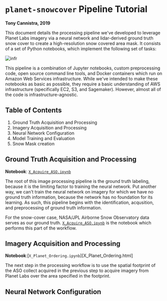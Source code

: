 # `planet-snowcover` Pipeline Tutorial

**Tony Cannistra, 2019**

This document details the processing pipeline we've developed to leverage Planet Labs imagery via a neural network and lidar-derived ground truth snow cover to create a high-resolution snow covered area mask. It consists of a set of Python notebooks, which implement the following set of tasks:

![infr](../images/schematic.png)

This pipeline is a combination of Jupyter notebooks, custom preprocessing code, open source command line tools, and Docker containers which run on Amazon Web Services infrastructure. While we've intended to make these notebooks as basic as possible, they require a basic understanding of AWS infrastructure (specifically EC2, S3, and Sagemaker). However, almost all of the code is infrastructure-agnostic.


## Table of Contents

1. Ground Truth Acquisition and Processing
2. Imagery Acquisition and Processing
2. Neural Network Configuration
3. Model Training and Evaluation
4. Snow Mask creation

## Ground Truth Acquisition and Processing
**Notebook**: [`X_Acquire_ASO.ipynb`](X_Acquire_ASO.html)

The root of this image processing pipeline is the ground truth labeling, because it is the limiting factor to training the neural network. Put another way, we can't train the neural network on imagery for which we have no ground truth information, because the network has no foundation for its learning. As such, this pipeline begins with the identification, acqusition, and preprocessing of ground truth information.

For the snow-cover case, NASA/JPL Airborne Snow Observatory data serves as our ground truth. [`X_Acquire_ASO.ipynb`](X_Acquire_ASO.html) is the notebook which performs this part of the workflow.

## Imagery Acquisition and Processing
**Notebook**:[`X_Planet_Ordering.ipynb`][X_Planet_Ordering.html]

The next step in the processing workflow is to use the spatial footprint of the ASO collect acquired in the previous step to acquire imagery from Planet Labs over the area specified in the footprint.

## Neural Network Configuration
